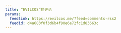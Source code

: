 ```yaml
---
title: “EVILCOS”的评论
params:
  feedlink: https://evilcos.me/?feed=comments-rss2
  feedid: d4a683f0f3d6b4f90e6e72fc1d83663c
---
```

